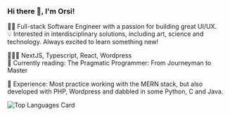 ### Hi there 👋, I'm Orsi!

👷‍♀️  Full-stack Software Engineer with a passion for building great UI/UX. <br/>
💡  Interested in interdisciplinary solutions, including art, science and technology. 
Always excited to learn something new!

👩🏻‍💻  NextJS, Typescript, React, Wordpress <br/>
📖  Currently reading: The Pragmatic Programmer: From Journeyman to Master

🌱  Experience:
Most practice working with the MERN stack, but also developed with PHP, Wordpress and dabbled in some Python, C and Java.


![Top Languages Card](https://github-readme-stats.vercel.app/api/top-langs/?username=orsolyalukacs&exclude_repo=liferay-portal,liferay-docs,OWXP,liferay-plugins&langs_count=12&count_private=true&hide=jupyter%20notebook,java&exclude_forks=true&layout=compact)


